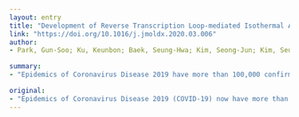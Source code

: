 ```yaml
---
layout: entry
title: "Development of Reverse Transcription Loop-mediated Isothermal Amplification (RT-LAMP) Assays Targeting SARS-CoV-2"
link: "https://doi.org/10.1016/j.jmoldx.2020.03.006"
author:
- Park, Gun-Soo; Ku, Keunbon; Baek, Seung-Hwa; Kim, Seong-Jun; Kim, Seung Il; Kim, Bum-Tae; Maeng, Jin-Soo

summary:
- "Epidemics of Coronavirus Disease 2019 have more than 100,000 confirmed cases worldwide. Diagnosis of COVID-19 is currently performed by RT-qPCR methods. Capacity of methods is limited by requirement of high-level facilities and instruments. We developed and evaluated assays to detect genomic RNA of SARS-CoV-2. Cross-reactivity of RT lAMP assay to other human Coronaviruses was not observed."

original:
- "Epidemics of Coronavirus Disease 2019 (COVID-19) now have more than 100,000 confirmed cases worldwide. Diagnosis of COVID-19 is currently performed by RT-qPCR methods, but the capacity of RT-qPCR methods is limited by its requirement of high-level facilities and instruments. Here, we developed and evaluated RT-LAMP assays to detect genomic RNA of SARS-CoV-2, the causative virus of COVID-19. RT-LAMP assays in this study can detect as low as 100 copies of SARS-CoV-2 RNA. Cross-reactivity of RT-LAMP assays to other human Coronaviruses was not observed. We also adapted a colorimetric detection method for our RT-LAMP assay so that the tests potentially performed in higher throughput."
---
```


